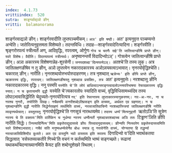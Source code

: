 ```yaml
---
index:  4.1.73
vrittiindex:  520
sutra:  शाङ्र्गर्वाद्यञो ङीन्
vritti:  balamanorama 
---
```


शार्ङ्गरवाद्यञो ङीन्। शार्ङ्गरवादीति लुप्तपञ्चमीकम्। `अञ' इति षष्ठी। `अत' इत्यनुवृत्त पञ्चम्यन्ते अन्वेति। जातेरित्यनुवृत्तमता विशेष्यते। तदन्तविधिः। तदाह--शार्ङ्गरवादेरित्यादिना। शर्ङ्गरवीति। श्रृङ्गरोरपत्यं स्त्रीत्यर्ते अण्, आदिवृद्धिः, रपरत्वम्, ओर्गुणः `गोत्र च चरणैः सहे'ति जातित्वान्ङीषि प्राप्ते ङीन्। स्वरे विशेषः। वैदीति। विदस्यापत्यं स्त्रीत्यर्थः। `अनृष्यानन्तर्ये विदादिभ्योऽञ्'। गोत्रत्वेन जातित्वान्ङीषि प्राप्ते ङीन्। अञा अकारस्य विशेषणान्नेह-शूरसेनी। `जनपदशब्दा'दित्यपत्येऽञ्। `अतश्चे'ति तस्य लुक्। अत्र जातिलक्षणङीषेव न तु ङीन्, अञो लुप्तत्वेन नकारादकारस्य अञोऽवयवत्वाऽभावात्। नृनरयोर्वृद्धिश्चेति। चकारात् ङीन्। नारीति। नृनरशब्दयोरुभयोरुदाहरणम्। तत्र नृशब्दात् `ऋन्नेभ्यः' इति ङीपि प्राप्ते ङीन्, ऋकारस्य वृद्धिः, रपरत्वम्। जातिलक्षणङीषस्तु नृशब्दान्न प्रसक्तिः, तत्र `अत' इत्यनुवृत्तेः। नरशब्दात्तु ङीनि नकारादकारस्य वृद्धिः। ननु परमपि `यस्येति चे'ति लोपं बाधित्वाऽन्तरङ्गत्वादलोऽन्त्यपरिभाषया रेफादकारस्य वृद्धिः स्यात्। न च कृतायामपि वृद्धौ `यस्येति चे'त्यकारलोपः स्यादिति वाच्यं, वृद्धिविधिसामर्थ्यादेव तस्य लोपाऽभावासिद्धेरिति चेदुच्यते-नृनरयोरित्यत्र `नर्' इति रेफान्तस्य लुप्ताकारस्यानुकरणम्। नरः-अः-नरः, ना च नरश्च नृनरौ, तयोरिति विग्रहः। नचैवमपि वानरीशब्देऽतिप्रसङ्ग इति वाच्यम्, अर्थवत एव ग्रहणात्। न च नृशब्दान्ङीनि वृद्धौ नारीति सिद्धेर्नरग्रहणं व्यर्थमिति वाच्यं, नरत्वजातिवाचिनो नरशब्दात्स्त्रियां जातिलक्षणङीषि नरीति व्यावृत्त्यर्थत्वात्। वस्तुतस्तु `नृनरयोर्वृद्धिश्चे'ति गणसूत्रं नारब्धव्यमेव। `तदस्य धर्म्य'मित्यनुवृत्तौ `ऋतोऽञि'ति सूत्रेण `नरस्य चे ति वक्तव्य'मिति वार्तिकेन च नुर्धम्या नरस्य धर्म्येत्यर्ते नृशब्दान्नरशब्दाच्च अञि ततः `टिड्ढाण'ञिति ङीपि नारीति सिद्धेः। `ञ्नित्यादिर्नित्य'मिति प्रकृतेराद्युदात्तत्वे ङीपः पित्त्वादनुदात्तत्वम्। ङीन्यपि नित्स्वरेण प्रकृतेरुदात्तत्वमिति स्वरे विशेषाऽभावात्। नचैवं सति मनुष्यधर्म्यत्वेनैव बोधः स्यान्न तु नरत्वेनेति वाच्यं, योग्यतया हि तद्धर्म्या नरत्वाजातिविशिष्टैव बुध्यते। अत एव वास्तुनि भवो वास्तव्य इति रूपस्य `दिगादिभ्यो य'दिति भवार्थकतया सिद्धत्वात् `वसेस्तव्यत्कर्तरि णिच्चे'ति वचनं न कर्तव्यमिति भाष्यं सङ्गच्छते। रूढानां यथाकथंचिदन्वाख्यानमिति कैयट इति शब्देन्दुशेखरे स्थितम्। 

